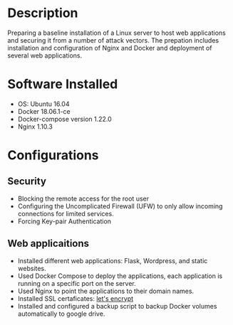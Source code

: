 # Description
Preparing a baseline installation of a Linux server to host web applications and securing it from a number of attack vectors.
The prepation includes installation and configuration of Nginx and Docker and deployment of several web applications. 


# Software Installed
- OS: Ubuntu 16.04
- Docker 18.06.1-ce
- Docker-compose version 1.22.0
- Nginx 1.10.3


 # Configurations 
 ## Security
 - Blocking the remote access for the root user
 - Configuring the Uncomplicated Firewall (UFW) to only allow incoming connections for limited services. 
 - Forcing Key-pair Authentication
 
 ## Web applicaitions 
- Installed different web applications: Flask, Wordpress, and static websites. 
- Used Docker Compose to deploy the applications, each application is running on a specific port on the server. 
- Used Nginx to point the applications to their domain names. 
- Installed SSL certaficates: [let's encrypt](https://letsencrypt.org/)
- Installed and configured a backup script to backup Docker volumes automatically to google drive. 
 

